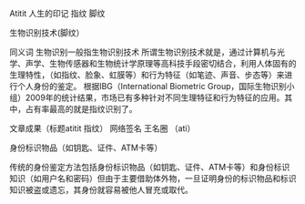 Atitit 人生的印记  指纹 脚纹



生物识别技术(脚纹）

同义词 生物识别一般指生物识别技术
所谓生物识别技术就是，通过计算机与光学、声学、生物传感器和生物统计学原理等高科技手段密切结合，利用人体固有的生理特性，（如指纹、脸象、虹膜等）和行为特征（如笔迹、声音、步态等）来进行个人身份的鉴定。
根据IBG（International Biometric Group，国际生物识别小组）2009年的统计结果，市场已有多种针对不同生理特征和行为特征的应用。其中，占有率最高的就是指纹识别了。

文章成果（标题atitit 指纹）
网络签名  王名圈 （ati）

身份标识物品（如钥匙、证件、ATM卡等）

传统的身份鉴定方法包括身份标识物品（如钥匙、证件、ATM卡等）和身份标识知识（如用户名和密码）但由于主要借助体外物，一旦证明身份的标识物品和标识知识被盗或遗忘，其身份就容易被他人冒充或取代。

